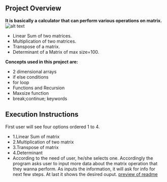 
## Project Overview
**It is basically a calculator that can perform various operations on matrix.**
![alt text](https://s3-ap-southeast-1.amazonaws.com/subscriber.images/rd-sharma-solutions/wp-content/uploads/2017/11/17085644/word-image1062.png)
- Linear Sum of two matrices.
- Multiplication of two matrices.
- Transpose of a matrix.
- Determinant of a Matrix of max size=100.

**Concepts used in this project are:**
- 2 dimensional arrays
- if else conditions
- for loop
- Functions and Recursion
- Maxsize function
- break;continue; keywords

## Execution Instructions
First user will see four options ordered 1 to 4. 
- 1.Linear Sum of matrix
- 2.Multiplication of two matrix
- 3.Transpose of matrix
- 4.Determinant
 - According to the need of user, he/she selects one. 
Accordingly the program asks user to input more data about the matrix operation that they wanna perform.
As inputs the information, it will ask for info for next few steps. At last it shows the desired ouput.
[preview of readme](https://github.com/Nitin2005verma/ICS_project/blob/main/README.md)
